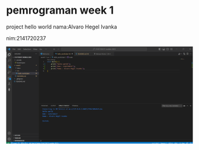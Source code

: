 # pemrograman week 1
project hello world
nama:Alvaro Hegel Ivanka

nim:2141720237

![Screenshot hello_world](docs/hello_world.png)